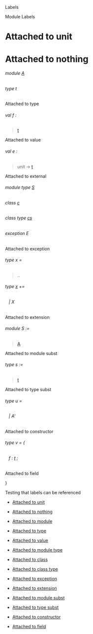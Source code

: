 Labels

Module Labels

# Attached to unit

# Attached to nothing

<a id="module-A"></a>

###### module [A](Labels.A.md)

<a id="type-t"></a>

###### type t

Attached to type

<a id="val-f"></a>

###### val f :

> [t](#type-t)


Attached to value

<a id="val-e"></a>

###### val e :

> unit -> [t](#type-t)


Attached to external

<a id="module-type-S"></a>

###### module type [S](Labels.module-type-S.md)

<a id="class-c"></a>

###### class [c](Labels.c.md)

<a id="class-type-cs"></a>

###### class type [cs](Labels.class-type-cs.md)

<a id="exception-E"></a>

###### exception E

Attached to exception

<a id="type-x"></a>

###### type x =

> ..


<a id="extension-decl-X"></a>

###### type [x](#type-x) +=

<a id="extension-X"></a>

######    | X

Attached to extension

<a id="module-S"></a>

###### module S :=

> [A](Labels.A.md)


Attached to module subst

<a id="type-s"></a>

###### type s :=

> [t](#type-t)


Attached to type subst

<a id="type-u"></a>

###### type u =

<a id="type-u.A'"></a>

######    | A'

Attached to constructor

<a id="type-v"></a>

###### type v = {

<a id="type-v.f"></a>

######    f : [t](#type-t) ;

Attached to field

}

Testing that labels can be referenced

- [Attached to unit](#L1)

- [Attached to nothing](#L2)

- [Attached to module](#L3)

- [Attached to type](#L4)

- [Attached to value](#L5)

- [Attached to module type](#L6)

- [Attached to class](#L7)

- [Attached to class type](#L8)

- [Attached to exception](#L9)

- [Attached to extension](#L10)

- [Attached to module subst](#L11)

- [Attached to type subst](#L12)

- [Attached to constructor](#L13)

- [Attached to field](#L14)